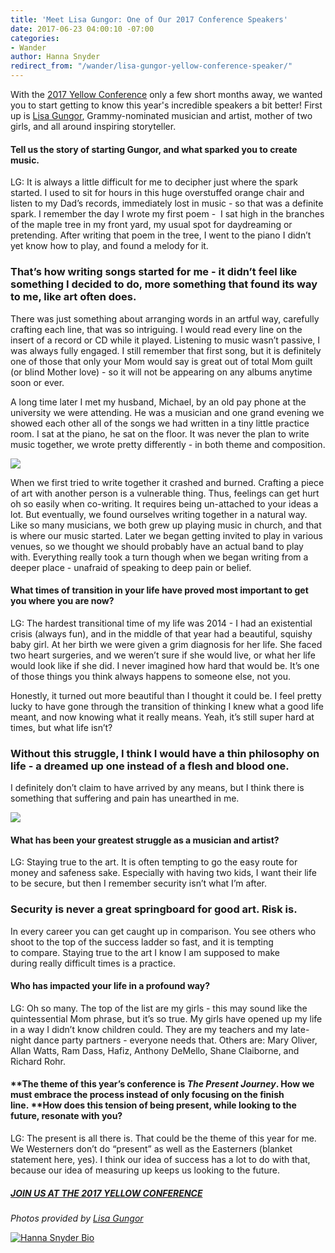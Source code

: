 ```yaml
---
title: 'Meet Lisa Gungor: One of Our 2017 Conference Speakers'
date: 2017-06-23 04:00:10 -07:00
categories:
- Wander
author: Hanna Snyder
redirect_from: "/wander/lisa-gungor-yellow-conference-speaker/"
---
```


With the [2017 Yellow Conference](http://yellowco.co/conference/) only a few short months away, we wanted you to start getting to know this year's incredible speakers a bit better! First up is [Lisa Gungor](http://www.gungormusic.com/), Grammy-nominated musician and artist, mother of two girls, and all around inspiring storyteller.

#### **Tell us the story of starting Gungor, and what sparked you to create music.**

LG: It is always a little difficult for me to decipher just where the spark started. I used to sit for hours in this huge overstuffed orange chair and listen to my Dad’s records, immediately lost in music - so that was a definite spark. I remember the day I wrote my first poem -  I sat high in the branches of the maple tree in my front yard, my usual spot for daydreaming or pretending. After writing that poem in the tree, I went to the piano I didn’t yet know how to play, and found a melody for it.

### **That’s how writing songs started for me - it didn’t feel like something I decided to do, more something that found its way to me, like art often does.**

There was just something about arranging words in an artful way, carefully crafting each line, that was so intriguing. I would read every line on the insert of a record or CD while it played. Listening to music wasn’t passive, I was always fully engaged. I still remember that first song, but it is definitely one of those that only your Mom would say is great out of total Mom guilt (or blind Mother love) - so it will not be appearing on any albums anytime soon or ever.

A long time later I met my husband, Michael, by an old pay phone at the university we were attending. He was a musician and one grand evening we showed each other all of the songs we had written in a tiny little practice room. I sat at the piano, he sat on the floor. It was never the plan to write music together, we wrote pretty differently - in both theme and composition.

![](https://yellow-blog-images.imgix.net/2017/06/Gungor_1.jpg)

When we first tried to write together it crashed and burned. Crafting a piece of art with another person is a vulnerable thing. Thus, feelings can get hurt oh so easily when co-writing. It requires being un-attached to your ideas a lot. But eventually, we found ourselves writing together in a natural way. Like so many musicians, we both grew up playing music in church, and that is where our music started. Later we began getting invited to play in various venues, so we thought we should probably have an actual band to play with. Everything really took a turn though when we began writing from a deeper place - unafraid of speaking to deep pain or belief.

#### **What times of transition in your life have proved most important to get you where you are now?**

LG: The hardest transitional time of my life was 2014 - I had an existential crisis (always fun), and in the middle of that year had a beautiful, squishy baby girl. At her birth we were given a grim diagnosis for her life. She faced two heart surgeries, and we weren’t sure if she would live, or what her life would look like if she did. I never imagined how hard that would be. It’s one of those things you think always happens to someone else, not you.

Honestly, it turned out more beautiful than I thought it could be. I feel pretty lucky to have gone through the transition of thinking I knew what a good life meant, and now knowing what it really means. Yeah, it’s still super hard at times, but what life isn’t? 

### Without this struggle, I think I would have a thin philosophy on life - a dreamed up one instead of a flesh and blood one.

I definitely don’t claim to have arrived by any means, but I think there is something that suffering and pain has unearthed in me.

![](https://yellow-blog-images.imgix.net/2017/06/Gungor_Music1990-1.jpg)

#### **What has been your greatest struggle as a musician and artist?**

LG: Staying true to the art. It is often tempting to go the easy route for money and safeness sake. Especially with having two kids, I want their life to be secure, but then I remember security isn’t what I’m after.

### **Security is never a great springboard for good art. Risk is.**

In every career you can get caught up in comparison. You see others who shoot to the top of the success ladder so fast, and it is tempting to compare. Staying true to the art I know I am supposed to make during really difficult times is a practice.

#### **Who has impacted your life in a profound way?**

LG: Oh so many. The top of the list are my girls - this may sound like the quintessential Mom phrase, but it’s so true. My girls have opened up my life in a way I didn’t know children could. They are my teachers and my late-night dance party partners - everyone needs that. Others are: Mary Oliver, Allan Watts, Ram Dass, Hafiz, Anthony DeMello, Shane Claiborne, and Richard Rohr.

#### **The theme of this year’s conference is _The Present Journey_. How we must embrace the process instead of only focusing on the finish line. ****How does this tension of being present, while looking to the future, resonate with you?**

LG: The present is all there is. That could be the theme of this year for me. We Westerners don’t do “present” as well as the Easterners (blanket statement here, yes). I think our idea of success has a lot to do with that, because our idea of measuring up keeps us looking to the future.

##### [JOIN US AT THE 2017 YELLOW CONFERENCE](http://yellowco.co/conference/)

_Photos provided by [Lisa Gungor](http://www.gungormusic.com/)_

[![Hanna Snyder Bio](https://yellow-blog-images.imgix.net/2017/04/HANNA-BIO.jpg)](http://hannasnyder.com)
